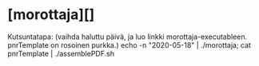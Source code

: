 # [morottaja][]

Kutsuntatapa: (vaihda haluttu päivä, ja luo linkki morottaja-executableen. pnrTemplate on rosoinen purkka.)
echo -n "2020-05-18" | ./morottaja; cat pnrTemplate | ./assemblePDF.sh
